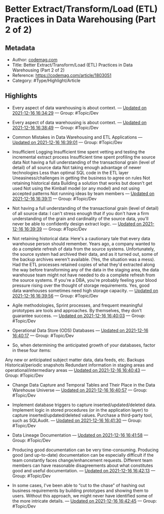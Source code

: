 # Better Extract/Transform/Load (ETL) Practices in Data Warehousing (Part 2 of 2)

## Metadata
- Author: [codemag.com]()
- Title: Better Extract/Transform/Load (ETL) Practices in Data Warehousing (Part 2 of 2)
- Reference: https://codemag.com/article/1803051
- Category: #Type/Highlight/Article

## Highlights
- Every aspect of data warehousing is about context. — [Updated on 2021-12-16 16:34:29](https://hyp.is/8wtqBl63EeyehxuF_naH5g/codemag.com/article/1803051)  — Group: #Topic/Dev

- Every aspect of data warehousing is about context. — [Updated on 2021-12-16 16:38:49](https://hyp.is/jj-ANF64Eey5ektbSkjeNA/codemag.com/article/1803051)  — Group: #Topic/Dev

- Common Mistakes in Data Warehousing and ETL Applications — [Updated on 2021-12-16 16:39:01](https://hyp.is/lSpo0l64EeypRqcaYehmMA/codemag.com/article/1803051)  — Group: #Topic/Dev

- Insufficient Logging
Insufficient time spent vetting and testing the incremental extract process
Insufficient time spent profiling the source data
Not having a full understanding of the transactional grain (level of detail) of all source data
Not taking enough advantage of newer technologies
Less than optimal SQL code in the ETL layer
Uneasiness/challenges in getting the business to agree on rules
Not retaining historical data
Building a solution that works but doesn't get used
Not using the Kimball model (or any model) and not using accepted patterns
Not running ideas by team members — [Updated on 2021-12-16 16:39:11](https://hyp.is/m2bMpF64Eeyghd_IyF00FA/codemag.com/article/1803051)  — Group: #Topic/Dev

- Not having a full understanding of the transactional grain (level of detail) of all source data: I can't stress enough that if you don't have a firm understanding of the grain and cardinality of the source data, you'll never be able to confidently design extract logic. — [Updated on 2021-12-16 16:39:39](https://hyp.is/rC6n0l64Eey5e-f0tQ7jJg/codemag.com/article/1803051)  — Group: #Topic/Dev

- Not retaining historical data: Here's a cautionary tale that every data warehouse person should remember. Years ago, a company wanted to do a complete refresh of data from the source systems. Unfortunately, the source system had archived their data, and as it turned out, some of the backup archives weren't available. (Yes, the situation was a mess). Had the ETL processes retained copies of what they'd extracted along the way before transforming any of the data in the staging area, the data warehouse team might not have needed to do a complete refresh from the source systems. If you're a DBA, you're probably feeling your blood pressure rising over the thought of storage requirements. Yes, good data warehouses sometimes need high storage capacity. — [Updated on 2021-12-16 16:39:56](https://hyp.is/tijmJl64Eey0Vsv-DtrzAw/codemag.com/article/1803051)  — Group: #Topic/Dev

- Agile methodologies, Sprint processes, and frequent meaningful prototypes are tools and approaches. By themselves, they don't guarantee success. — [Updated on 2021-12-16 16:40:03](https://hyp.is/ulcPol64EeyghmeS2tgySQ/codemag.com/article/1803051)  — Group: #Topic/Dev

- Operational Data Store (ODS) Databases — [Updated on 2021-12-16 16:40:17](https://hyp.is/wuXyyF64Eeydya9_pDbK8w/codemag.com/article/1803051)  — Group: #Topic/Dev

- So, when determining the anticipated growth of your databases, factor in these four items:

Any new or anticipated subject matter data, data feeds, etc.
Backups
Historical/periodic snapshots
Redundant information in staging areas and operational/intermediary areas — [Updated on 2021-12-16 16:40:43](https://hyp.is/0hJOLF64Eey0V6dhRKFiYg/codemag.com/article/1803051)  — Group: #Topic/Dev

- Change Data Capture and Temporal Tables and Their Place in the Data Warehouse Universe — [Updated on 2021-12-16 16:40:57](https://hyp.is/2pDHIl64Eey5fBvRKqj6OQ/codemag.com/article/1803051)  — Group: #Topic/Dev

- Implement database triggers to capture inserted/updated/deleted data.
Implement logic in stored procedures (or in the application layer) to capture inserted/updated/deleted values.
Purchase a third-party tool, such as SQLAudit. — [Updated on 2021-12-16 16:41:30](https://hyp.is/7jTX3F64EeyxCSt9MW3ZRg/codemag.com/article/1803051)  — Group: #Topic/Dev

- Data Lineage Documentation — [Updated on 2021-12-16 16:41:58](https://hyp.is/_sSMUF64Eey4olMBulJDPA/codemag.com/article/1803051)  — Group: #Topic/Dev

- Producing good documentation can be very time-consuming.
Producing good (and up-to-date) documentation can be especially difficult if the team constantly faces change/enhancement requests.
Different team members can have reasonable disagreements about what constitutes good and useful documentation. — [Updated on 2021-12-16 16:42:13](https://hyp.is/CAr_Ql65EeyKTTcyFlJSIg/codemag.com/article/1803051)  — Group: #Topic/Dev

- In some cases, I've been able to “cut to the chase” of hashing out business requirements by building prototypes and showing them to users. Without this approach, we might never have identified some of the more intricate details. — [Updated on 2021-12-16 16:42:45](https://hyp.is/Gs01ZF65EeyKTo_VCWD7sQ/codemag.com/article/1803051)  — Group: #Topic/Dev

